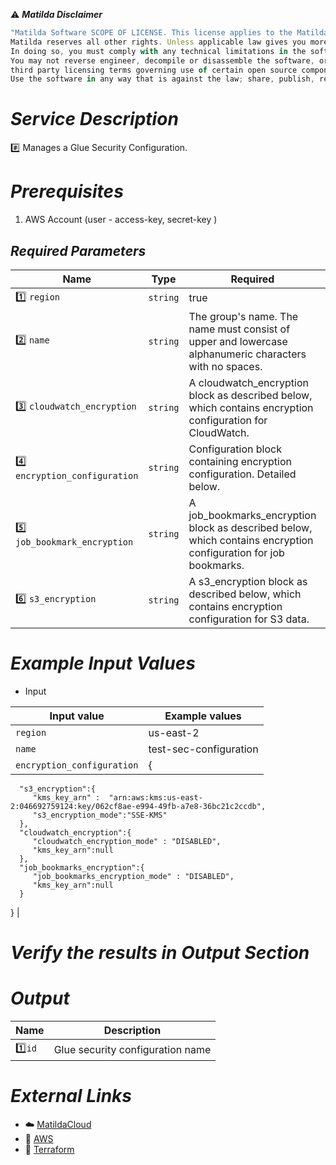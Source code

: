 :warning: ***Matilda Disclaimer***
```javascript
"Matilda Software SCOPE OF LICENSE. This license applies to the Matilda cloud product. The software is licensed, not sold. This agreement only gives you some rights to use the software. 
Matilda reserves all other rights. Unless applicable law gives you more rights despite this limitation, you may use the software only as expressly permitted in this agreement. 
In doing so, you must comply with any technical limitations in the software that only allow you to use it in certain ways. 
You may not reverse engineer, decompile or disassemble the software, or otherwise attempt to derive the source code for the software except and solely to the extent required by 
third party licensing terms governing use of certain open source components that may be included in the software; remove, minimize, block or modify any notices of Matilda or its suppliers in the software; 
Use the software in any way that is against the law; share, publish, rent or lease the software, or provide the software as a offering for others to use."
```

# *Service Description*
:hash: Manages a Glue Security Configuration.

# *Prerequisites*
1. AWS Account (user - access-key, secret-key )



## *Required Parameters*
| Name | Type | Required | Description |
| --- | --- | --- | --- |
|:one: `region` | `string` | true | Region |
|:two: `name` | `string` |The group's name. The name must consist of upper and lowercase alphanumeric characters with no spaces.|
|:three: `cloudwatch_encryption` | `string` |A cloudwatch_encryption block as described below, which contains encryption configuration for CloudWatch.|
|:four: `encryption_configuration` | `string` |Configuration block containing encryption configuration. Detailed below.|
|:five: `job_bookmark_encryption` | `string` |A job_bookmarks_encryption block as described below, which contains encryption configuration for job bookmarks.|
|:six: `s3_encryption` | `string` |A s3_encryption block as described below, which contains encryption configuration for S3 data.|




# *Example Input Values*
* Input

| Input value                       | Example values                                                                           |
|-----------------------------------|------------------------------------------------------------------------------------------|
| `region`                          | us-east-2                                                                                | 
| `name`                            | test-sec-configuration                                                                                |
| `encryption_configuration`           | {
      "s3_encryption":{
         "kms_key_arn" :  "arn:aws:kms:us-east-2:046692759124:key/062cf8ae-e994-49fb-a7e8-36bc21c2ccdb",
         "s3_encryption_mode":"SSE-KMS"
      },
      "cloudwatch_encryption":{
         "cloudwatch_encryption_mode" : "DISABLED",
         "kms_key_arn":null 
      },
      "job_bookmarks_encryption":{
         "job_bookmarks_encryption_mode" : "DISABLED",
         "kms_key_arn":null 
      }
   }                                                                                        |


# *Verify the results in Output Section*
# *Output*
| Name | Description |
| ------------- | ------------- |
|  :one:`id` | Glue security configuration name |
  


# *External Links*
* :cloud: [MatildaCloud](https://www.matildacloud.com/docs/ "Matildacloud")
* :link: [AWS](https://aws.amazon.com/console/)
* :link: [Terraform](https://registry.terraform.io/providers/hashicorp/aws/latest/docs/resources/glue_security_configuration)

